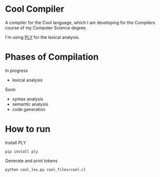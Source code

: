 # Cool Compiler

A compiler for the Cool language, which I am developing for the Compilers course of my Computer Science degree.

I'm using [PLY](https://www.dabeaz.com/ply/) for the lexical analysis.


# Phases of Compilation

In progress
- lexical analysis

Soon

- syntax analysis
- semantic analysis
- code generation

# How to run

Install PLY
```console
pip install ply
```

Generate and print tokens
```console
python cool_lex.py cool_files/cool.cl
```
    

